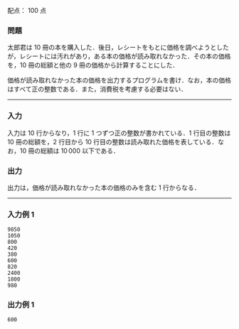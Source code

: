 配点： $100$ 点

### 問題

太郎君は $10$ 冊の本を購入した．後日，レシートをもとに価格を調べようとしたが，レシートには汚れがあり，ある本の価格が読み取れなかった．その本の価格を，$10$ 冊の総額と他の $9$ 冊の価格から計算することにした．

価格が読み取れなかった本の価格を出力するプログラムを書け．なお，本の価格はすべて正の整数である．また，消費税を考慮する必要はない．

---

### 入力

入力は $10$ 行からなり，$1$ 行に $1$ つずつ正の整数が書かれている．$1$ 行目の整数は $10$ 冊の総額を，$2$ 行目から $10$ 行目の整数は読み取れた価格を表している．なお，$10$ 冊の総額は $10\,000$ 以下である．

### 出力

出力は，価格が読み取れなかった本の価格のみを含む $1$ 行からなる．

---

### 入力例 1

~~~
9850
1050
800
420
380
600
820
2400
1800
980
~~~

### 出力例 1

~~~
600
~~~
